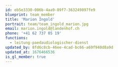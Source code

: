 ```yaml
---
id: eb5e3330-006b-4aa9-89f7-363249897fe9
blueprint: team_member
title: 'Marion Ingold'
portrait: team/team_ingold_marion.jpg
email: marion.ingold@landenhof.ch
phone: '+41 62 737 05 19'
functions:
  - leitung-paedaudiologischer-dienst
updated_by: 8fd6c8cb-46ee-4cad-bc66-a69f940d8a9d
updated_at: 1676466536
is_gl_member: true
---
```

